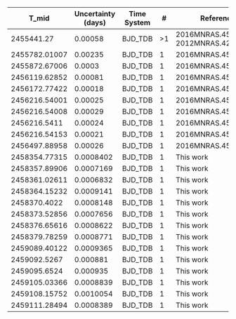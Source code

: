 |T_mid        |Uncertainty (days)|Time System|#  |Reference                             |
|-------------|------------------|-----------|---|--------------------------------------|
|2455441.27   |0.00058           |BJD_TDB    |>1 |2016MNRAS.456..990C; 2012MNRAS.422.1988A|
|2455782.01007|0.00235           |BJD_TDB    |1  |2016MNRAS.456..990C                   |
|2455872.67006|0.0003            |BJD_TDB    |1  |2016MNRAS.456..990C                   |
|2456119.62852|0.00081           |BJD_TDB    |1  |2016MNRAS.456..990C                   |
|2456172.77422|0.00018           |BJD_TDB    |1  |2016MNRAS.456..990C                   |
|2456216.54001|0.00025           |BJD_TDB    |1  |2016MNRAS.456..990C                   |
|2456216.54008|0.00029           |BJD_TDB    |1  |2016MNRAS.456..990C                   |
|2456216.5411 |0.00024           |BJD_TDB    |1  |2016MNRAS.456..990C                   |
|2456216.54153|0.00021           |BJD_TDB    |1  |2016MNRAS.456..990C                   |
|2456497.88958|0.00026           |BJD_TDB    |1  |2016MNRAS.456..990C                   |
|2458354.77315|0.0008402         |BJD_TDB    |1  |This work                             |
|2458357.89906|0.0007169         |BJD_TDB    |1  |This work                             |
|2458361.02611|0.0006832         |BJD_TDB    |1  |This work                             |
|2458364.15232|0.0009141         |BJD_TDB    |1  |This work                             |
|2458370.4022 |0.0008148         |BJD_TDB    |1  |This work                             |
|2458373.52856|0.0007656         |BJD_TDB    |1  |This work                             |
|2458376.65616|0.0008622         |BJD_TDB    |1  |This work                             |
|2458379.78259|0.0008771         |BJD_TDB    |1  |This work                             |
|2459089.40122|0.0009365         |BJD_TDB    |1  |This work                             |
|2459092.5267 |0.000881          |BJD_TDB    |1  |This work                             |
|2459095.6524 |0.000935          |BJD_TDB    |1  |This work                             |
|2459105.03366|0.0008839         |BJD_TDB    |1  |This work                             |
|2459108.15752|0.0010054         |BJD_TDB    |1  |This work                             |
|2459111.28494|0.0008389         |BJD_TDB    |1  |This work                             |
